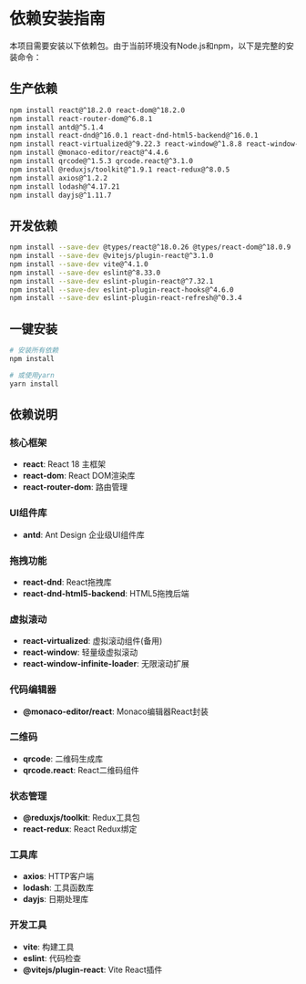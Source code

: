 # 依赖安装指南

本项目需要安装以下依赖包。由于当前环境没有Node.js和npm，以下是完整的安装命令：

## 生产依赖

```bash
npm install react@^18.2.0 react-dom@^18.2.0
npm install react-router-dom@^6.8.1
npm install antd@^5.1.4
npm install react-dnd@^16.0.1 react-dnd-html5-backend@^16.0.1
npm install react-virtualized@^9.22.3 react-window@^1.8.8 react-window-infinite-loader@^1.0.8
npm install @monaco-editor/react@^4.4.6
npm install qrcode@^1.5.3 qrcode.react@^3.1.0
npm install @reduxjs/toolkit@^1.9.1 react-redux@^8.0.5
npm install axios@^1.2.2
npm install lodash@^4.17.21
npm install dayjs@^1.11.7
```

## 开发依赖

```bash
npm install --save-dev @types/react@^18.0.26 @types/react-dom@^18.0.9
npm install --save-dev @vitejs/plugin-react@^3.1.0
npm install --save-dev vite@^4.1.0
npm install --save-dev eslint@^8.33.0
npm install --save-dev eslint-plugin-react@^7.32.1
npm install --save-dev eslint-plugin-react-hooks@^4.6.0
npm install --save-dev eslint-plugin-react-refresh@^0.3.4
```

## 一键安装

```bash
# 安装所有依赖
npm install

# 或使用yarn
yarn install
```

## 依赖说明

### 核心框架
- **react**: React 18 主框架
- **react-dom**: React DOM渲染库
- **react-router-dom**: 路由管理

### UI组件库
- **antd**: Ant Design 企业级UI组件库

### 拖拽功能
- **react-dnd**: React拖拽库
- **react-dnd-html5-backend**: HTML5拖拽后端

### 虚拟滚动
- **react-virtualized**: 虚拟滚动组件(备用)
- **react-window**: 轻量级虚拟滚动
- **react-window-infinite-loader**: 无限滚动扩展

### 代码编辑器
- **@monaco-editor/react**: Monaco编辑器React封装

### 二维码
- **qrcode**: 二维码生成库
- **qrcode.react**: React二维码组件

### 状态管理
- **@reduxjs/toolkit**: Redux工具包
- **react-redux**: React Redux绑定

### 工具库
- **axios**: HTTP客户端
- **lodash**: 工具函数库
- **dayjs**: 日期处理库

### 开发工具
- **vite**: 构建工具
- **eslint**: 代码检查
- **@vitejs/plugin-react**: Vite React插件